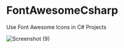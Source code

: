 # FontAwesomeCsharp
Use Font Awesome Icons in C# Projects



![Screenshot (9)](https://user-images.githubusercontent.com/28025309/213510548-a595f570-13c9-47a7-8ccf-6040946a9b7c.png)
